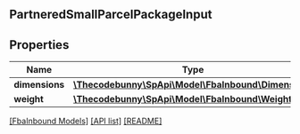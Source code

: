 ## PartneredSmallParcelPackageInput

## Properties

Name | Type | Description | Notes
------------ | ------------- | ------------- | -------------
**dimensions** | [**\Thecodebunny\SpApi\Model\FbaInbound\Dimensions**](Dimensions.md) |  |
**weight** | [**\Thecodebunny\SpApi\Model\FbaInbound\Weight**](Weight.md) |  |

[[FbaInbound Models]](../) [[API list]](../../Api) [[README]](../../../README.md)
